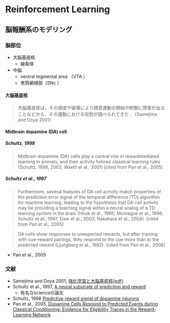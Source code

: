 # Reinforcement Learning

## 脳報酬系のモデリング

### 脳部位

- 大脳基底核
  - 線条体
- 中脳
  - ventral tegmental area （VTA ）
  - 黒質網様部（SNc ）

#### 大脳基底核
> 大脳基底核は，その病変や破壊により随意運動の開始や制御に障害が出ることなどから，その運動における役割が調べられてきた ．（Samejima and Doya 2001)

#### Midbrain dopamine (DA) cell

##### Schultz, 1998
> Midbrain dopamine (DA) cells play a central role in rewardmediated learning in animals, and their activity follows classical learning rules (Schultz, 1998, 2002; Waelti et al., 2001) [cited from Pan et al., 2005]

##### Schultz et al., 1997
> Furthermore, several features of DA cell activity match properties of the prediction error signal of the temporal difference (TD) algorithm for machine learning, leading to the hypothesis that DA cell activity may be providing a teaching signal within a neural analog of a TD learning system in the brain (Houk et al., 1995; Montague et al., 1996; Schultz et al., 1997; Daw et al., 2003; Nakahara et al., 2004). [cited from Pan et al., 2005]


> DA cells show responses to unexpected rewards, but after training with cue–reward pairings, they respond to the cue more than to the predicted reward (Ljungberg et al., 1992). [cited from Pan et al., 2006]


- Pan et al., 2005


### 文献
- Samejima and Doya 2001, [強化学習と大脳基底核(pdf)](http://ci.nii.ac.jp/els/110001096714.pdf?id=ART0001257939&type=pdf&lang=jp&host=cinii&order_no=&ppv_type=0&lang_sw=&no=1464335228&cp=)
- Schultz et al., 1997, [A neural substrate of prediction and reward](Schultz+1997.md)
  - 有名なscienceの論文
- Schultz, 1998 [Predictive reward signal of dopamine neurons](Schultz1998.md)
- Pan et al., 2005, [Dopamine Cells Respond to Predicted Events during Classical Conditioning: Evidence for Eligibility Traces in the Reward-Learning Network](Pan+2005.md)
